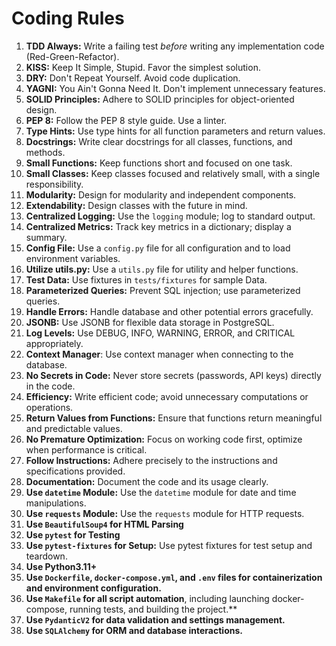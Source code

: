 # Coding Rules

1.  **TDD Always:** Write a failing test *before* writing any implementation code (Red-Green-Refactor).
2.  **KISS:** Keep It Simple, Stupid. Favor the simplest solution.
3.  **DRY:** Don't Repeat Yourself. Avoid code duplication.
4.  **YAGNI:** You Ain't Gonna Need It. Don't implement unnecessary features.
5.  **SOLID Principles:** Adhere to SOLID principles for object-oriented design.
6.  **PEP 8:** Follow the PEP 8 style guide. Use a linter.
7.  **Type Hints:** Use type hints for all function parameters and return values.
8.  **Docstrings:** Write clear docstrings for all classes, functions, and methods.
9.  **Small Functions:** Keep functions short and focused on one task.
10. **Small Classes:** Keep classes focused and relatively small, with a single responsibility.
11. **Modularity:** Design for modularity and independent components.
12. **Extendability:** Design classes with the future in mind.
13. **Centralized Logging:** Use the `logging` module; log to standard output.
14. **Centralized Metrics:** Track key metrics in a dictionary; display a summary.
15. **Config File:** Use a `config.py` file for all configuration and to load environment variables.
16. **Utilize utils.py:** Use a `utils.py` file for utility and helper functions.
17. **Test Data:** Use fixtures in `tests/fixtures` for sample Data.
18. **Parameterized Queries:** Prevent SQL injection; use parameterized queries.
19. **Handle Errors:** Handle database and other potential errors gracefully.
20. **JSONB:** Use JSONB for flexible data storage in PostgreSQL.
21. **Log Levels:** Use DEBUG, INFO, WARNING, ERROR, and CRITICAL appropriately.
22. **Context Manager**: Use context manager when connecting to the database.
23. **No Secrets in Code:** Never store secrets (passwords, API keys) directly in the code.
24. **Efficiency:** Write efficient code; avoid unnecessary computations or operations.
25. **Return Values from Functions:** Ensure that functions return meaningful and predictable values.
26. **No Premature Optimization:** Focus on working code first, optimize when performance is critical.
27. **Follow Instructions:** Adhere precisely to the instructions and specifications provided.
28. **Documentation:** Document the code and its usage clearly.
29. **Use `datetime` Module:** Use the `datetime` module for date and time manipulations.
30. **Use `requests` Module:** Use the `requests` module for HTTP requests.
31. **Use `BeautifulSoup4` for HTML Parsing**
32. **Use `pytest` for Testing**
33. **Use `pytest-fixtures` for Setup:** Use pytest fixtures for test setup and teardown.
34. **Use Python3.11+**
35. **Use `Dockerfile`, `docker-compose.yml`, and `.env` files for containerization and environment configuration.**
36. **Use `Makefile` for all script automation**, including launching docker-compose, running tests, and building the project.**
37. **Use `PydanticV2` for data validation and settings management.**
38. **Use `SQLAlchemy` for ORM and database interactions.**
